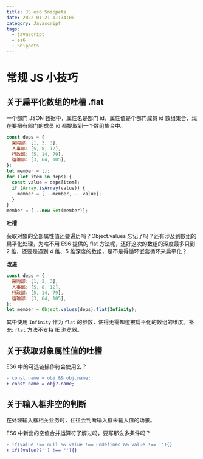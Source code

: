 ```yaml
---
title: JS es6 Snippets
date: 2022-01-21 11:34:00
category: Javascript
tags:
  - javascript
  - es6
  - Snippets
---
```


# 常规 JS 小技巧

<!-- more -->

## 关于扁平化数组的吐槽 .flat

一个部门 JSON 数据中，属性名是部门 id，属性值是个部门成员 id 数组集合，现在要把有部门的成员 id 都提取到一个数组集合中。

```javascript
const deps = {
  采购部: [1, 2, 3],
  人事部: [5, 8, 12],
  行政部: [5, 14, 79],
  运输部: [3, 64, 105],
};
let member = [];
for (let item in deps) {
  const value = deps[item];
  if (Array.isArray(value)) {
    member = [...member, ...value];
  }
}
member = [...new Set(member)];
```

**吐槽**

获取对象的全部属性值还要遍历吗？Object.values 忘记了吗？还有涉及到数组的扁平化处理，为啥不用 ES6 提供的 flat 方法呢，还好这次的数组的深度最多只到 2 维，还要是遇到 4 维、5 维深度的数组，是不是得循环嵌套循环来扁平化？

**改进**

```javascript
const deps = {
  采购部: [1, 2, 3],
  人事部: [5, 8, 12],
  行政部: [5, 14, 79],
  运输部: [3, 64, 105],
};
let member = Object.values(deps).flat(Infinity);
```

其中使用 `Infinity` 作为 `flat` 的参数，使得无需知道被扁平化的数组的维度。补充: `flat` 方法不支持 IE 浏览器。

## 关于获取对象属性值的吐槽

ES6 中的可选链操作符会使用么？

```diff
- const name = obj && obj.name;
+ const name = obj?.name;
```

## 关于输入框非空的判断

在处理输入框相关业务时，往往会判断输入框未输入值的场景。

ES6 中新出的空值合并运算符了解过吗，要写那么多条件吗？

```diff
- if(value !== null && value !== undefined && value !== ''){}
+ if((value??'') !== ''){}
```
